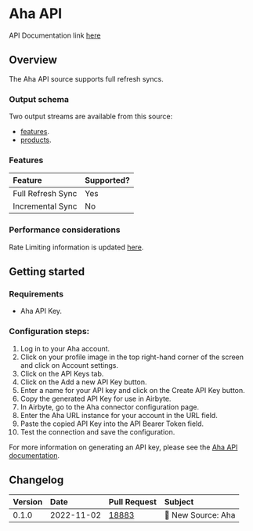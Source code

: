 # Aha API

API Documentation link [here](https://www.aha.io/api)

## Overview

The Aha API source supports full refresh syncs.

### Output schema

Two output streams are available from this source:

* [features](https://www.aha.io/api/resources/features/list_features).
* [products](https://www.aha.io/api/resources/products/list_products_in_the_account).

### Features

| Feature           | Supported? |
|:------------------|:-----------|
| Full Refresh Sync | Yes        |
| Incremental Sync  | No         |

### Performance considerations

Rate Limiting information is updated [here](https://www.aha.io/api#rate-limiting).

## Getting started

### Requirements

* Aha API Key.

### Configuration steps:

1. Log in to your Aha account.
2. Click on your profile image in the top right-hand corner of the screen and click on Account settings.
3. Click on the API Keys tab.
4. Click on the Add a new API Key button.
5. Enter a name for your API key and click on the Create API Key button.
6. Copy the generated API Key for use in Airbyte.
7. In Airbyte, go to the Aha connector configuration page.
8. Enter the Aha URL instance for your account in the URL field.
9. Paste the copied API Key into the API Bearer Token field.
10. Test the connection and save the configuration.

For more information on generating an API key, please see the [Aha API documentation](https://www.aha.io/api#authentication).

## Changelog

| Version | Date       | Pull Request                                             | Subject                                         |
|:--------|:-----------|:---------------------------------------------------------|:------------------------------------------------|
| 0.1.0   | 2022-11-02 | [18883](https://github.com/airbytehq/airbyte/pull/18893) | 🎉 New Source: Aha                              |